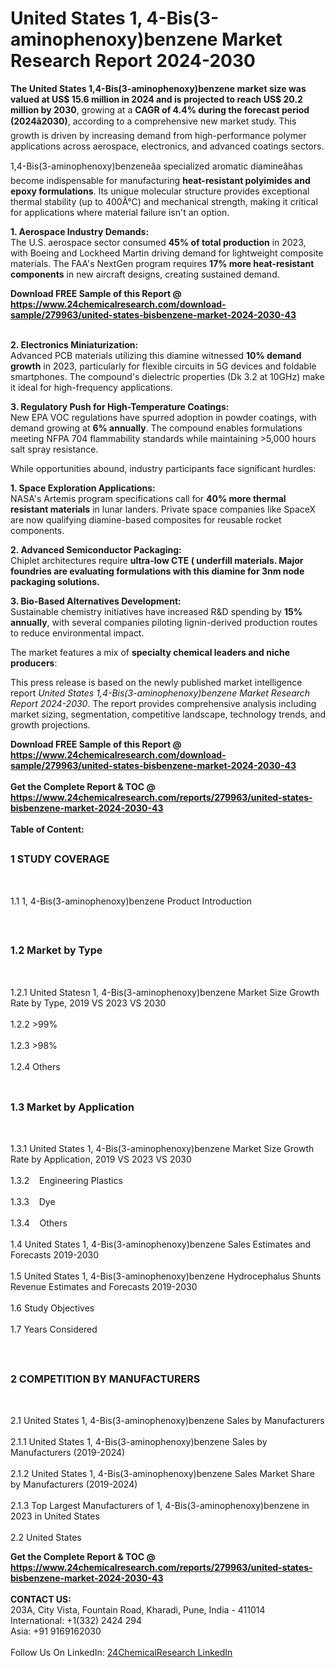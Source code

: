 <h1>United States 1, 4-Bis(3-aminophenoxy)benzene Market Research Report 2024-2030</h1><p><strong>The United States 1,4-Bis(3-aminophenoxy)benzene market size was valued at US$ 15.6 million in 2024 and is projected to reach US$ 20.2 million by 2030</strong>, growing at a <strong>CAGR of 4.4% during the forecast period (2024â2030)</strong>, according to a comprehensive new market study. This growth is driven by increasing demand from high-performance polymer applications across aerospace, electronics, and advanced coatings sectors.</p><p>1,4-Bis(3-aminophenoxy)benzeneâa specialized aromatic diamineâhas become indispensable for manufacturing <strong>heat-resistant polyimides and epoxy formulations</strong>. Its unique molecular structure provides exceptional thermal stability (up to 400Â°C) and mechanical strength, making it critical for applications where material failure isn't an option.</p><p><strong>1. Aerospace Industry Demands:</strong><br>
The U.S. aerospace sector consumed <strong>45% of total production</strong> in 2023, with Boeing and Lockheed Martin driving demand for lightweight composite materials. The FAA's NextGen program requires <strong>17% more heat-resistant components</strong> in new aircraft designs, creating sustained demand.</p><div><b>Download FREE Sample of this Report @ 
            <a href="https://www.24chemicalresearch.com/download-sample/279963/united-states-bisbenzene-market-2024-2030-43">
            https://www.24chemicalresearch.com/download-sample/279963/united-states-bisbenzene-market-2024-2030-43</a></b></div><br><p><strong>2. Electronics Miniaturization:</strong><br>
Advanced PCB materials utilizing this diamine witnessed <strong>10% demand growth</strong> in 2023, particularly for flexible circuits in 5G devices and foldable smartphones. The compound's dielectric properties (Dk 3.2 at 10GHz) make it ideal for high-frequency applications.</p><p><strong>3. Regulatory Push for High-Temperature Coatings:</strong><br>
New EPA VOC regulations have spurred adoption in powder coatings, with demand growing at <strong>6% annually</strong>. The compound enables formulations meeting NFPA 704 flammability standards while maintaining &gt;5,000 hours salt spray resistance.</p><p>While opportunities abound, industry participants face significant hurdles:</p><p><strong>1. Space Exploration Applications:</strong><br>
NASA's Artemis program specifications call for <strong>40% more thermal resistant materials</strong> in lunar landers. Private space companies like SpaceX are now qualifying diamine-based composites for reusable rocket components.</p><p><strong>2. Advanced Semiconductor Packaging:</strong><br>
Chiplet architectures require <strong>ultra-low CTE ( underfill materials. Major foundries are evaluating formulations with this diamine for 3nm node packaging solutions.</strong></p><p><strong>3. Bio-Based Alternatives Development:</strong><br>
Sustainable chemistry initiatives have increased R&amp;D spending by <strong>15% annually</strong>, with several companies piloting lignin-derived production routes to reduce environmental impact.</p><p>The market features a mix of <strong>specialty chemical leaders and niche producers</strong>:</p><p>This press release is based on the newly published market intelligence report <em>United States 1,4-Bis(3-aminophenoxy)benzene Market Research Report 2024-2030</em>. The report provides comprehensive analysis including market sizing, segmentation, competitive landscape, technology trends, and growth projections.</p><div><b>Download FREE Sample of this Report @ 
            <a href="https://www.24chemicalresearch.com/download-sample/279963/united-states-bisbenzene-market-2024-2030-43">
            https://www.24chemicalresearch.com/download-sample/279963/united-states-bisbenzene-market-2024-2030-43</a></b></div><br><div><b>Get the Complete Report & TOC @ 
            <a href="https://www.24chemicalresearch.com/reports/279963/united-states-bisbenzene-market-2024-2030-43">
            https://www.24chemicalresearch.com/reports/279963/united-states-bisbenzene-market-2024-2030-43</a></b></div><br>
            <b>Table of Content:</b><p><h2><span style="font-size:16px"><strong>1 STUDY COVERAGE</strong></span></h2><br />
<p>1.1 1, 4-Bis(3-aminophenoxy)benzene Product Introduction</p><br />
<h2><span style="font-size:16px"><strong>1.2 Market by Type</strong></span></h2><br />
<p>1.2.1 United Statesn 1, 4-Bis(3-aminophenoxy)benzene Market Size Growth Rate by Type, 2019 VS 2023 VS 2030<br /><br />
1.2.2 >99%&nbsp;&nbsp; &nbsp;<br /><br />
1.2.3 >98%<br /><br />
1.2.4 Others<br /><br />
<h2><span style="font-size:16px"><strong>1.3 Market by Application</strong></span></h2><br />
<p>1.3.1 United States 1, 4-Bis(3-aminophenoxy)benzene Market Size Growth Rate by Application, 2019 VS 2023 VS 2030<br /><br />
1.3.2&nbsp;&nbsp; &nbsp;Engineering Plastics<br /><br />
1.3.3&nbsp;&nbsp; &nbsp;Dye<br /><br />
1.3.4&nbsp;&nbsp; &nbsp;Others<br /><br />
1.4 United States 1, 4-Bis(3-aminophenoxy)benzene Sales Estimates and Forecasts 2019-2030<br /><br />
1.5 United States 1, 4-Bis(3-aminophenoxy)benzene Hydrocephalus Shunts Revenue Estimates and Forecasts 2019-2030<br /><br />
1.6 Study Objectives<br /><br />
1.7 Years Considered</p><br />
<h2><span style="font-size:16px"><strong>2 COMPETITION BY MANUFACTURERS</strong></span></h2><br />
<p>2.1 United States 1, 4-Bis(3-aminophenoxy)benzene Sales by Manufacturers<br /><br />
2.1.1 United States 1, 4-Bis(3-aminophenoxy)benzene Sales by Manufacturers (2019-2024)<br /><br />
2.1.2 United States 1, 4-Bis(3-aminophenoxy)benzene Sales Market Share by Manufacturers (2019-2024)<br /><br />
2.1.3 Top Largest Manufacturers of 1, 4-Bis(3-aminophenoxy)benzene in 2023 in United States<br /><br />
2.2 United States</p><div><b>Get the Complete Report & TOC @ 
            <a href="https://www.24chemicalresearch.com/reports/279963/united-states-bisbenzene-market-2024-2030-43">
            https://www.24chemicalresearch.com/reports/279963/united-states-bisbenzene-market-2024-2030-43</a></b></div><br><b>CONTACT US:</b><br>
            203A, City Vista, Fountain Road, Kharadi, Pune, India - 411014<br>
            International: +1(332) 2424 294<br>
            Asia: +91 9169162030 <br><br>
            Follow Us On LinkedIn: <a href="https://www.linkedin.com/company/24chemicalresearch/">24ChemicalResearch LinkedIn</a>